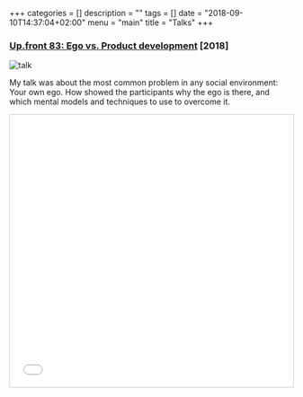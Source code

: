 +++
categories = []
description = ""
tags = []
date = "2018-09-10T14:37:04+02:00"
menu = "main"
title = "Talks"
+++

### <a href="https://www.meetup.com/de-DE/up-front-ug/events/254008356/">Up.front 83: Ego vs. Product development</a> [2018]

<img src="https://i.ibb.co/WK5B9f2/talk.png" alt="talk">

My talk was about the most common problem in any social environment: Your own ego. How showed the participants why the ego is there, and which mental models and techniques to use to overcome it.

<iframe src="//www.slideshare.net/slideshow/embed_code/key/FUYEobC8OViPPz" width="595" height="485" frameborder="0" marginwidth="0" marginheight="0" scrolling="no" style="border:1px solid #CCC; border-width:1px; margin-bottom:5px; max-width: 100%;" allowfullscreen> </iframe>
